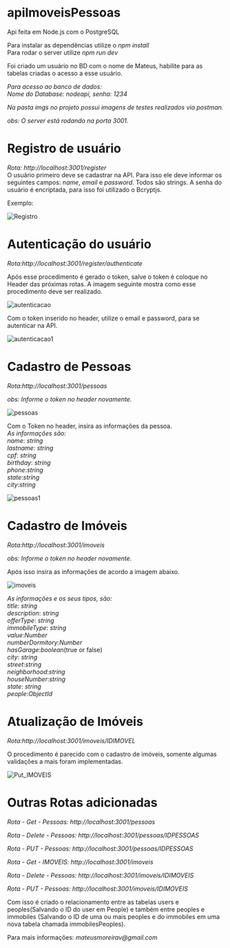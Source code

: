 # apiImoveisPessoas

Api feita em Node.js com o PostgreSQL

Para instalar as dependências utilize o _npm install_  
Para rodar o server utilize _npm run dev_

Foi criado um usuário no BD com o nome de Mateus, habilite para as tabelas criadas o acesso a esse usuário.

_Para acesso ao banco de dados:_  
_Nome do Database: nodeapi, senha: 1234_

_Na pasta *imgs* no projeto possui imagens de testes realizados via postman._

_obs: O server está rodando na porta 3001._

# Registro de usuário

_Rota: http://localhost:3001/register_  
O usuário primeiro deve se cadastrar na API. Para isso ele deve informar os seguintes campos: _name_, _email_ e _password_. Todos são strings. A senha do usuário é encriptada, para isso foi utilizado o Bcryptjs.

Exemplo:  

![Registro](https://user-images.githubusercontent.com/26530039/63816455-90593000-c90e-11e9-935d-fadc2ec92c0b.png)  




# Autenticação do usuário

_Rota:http://localhost:3001/register/authenticate_

Após esse procedimento é gerado o token, salve o token é coloque no Header das próximas rotas. A imagem seguinte mostra como esse procedimento deve ser realizado.


![autenticacao](https://user-images.githubusercontent.com/26530039/63816539-f47bf400-c90e-11e9-8b8f-3c915aa64138.png)



Com o token inserido no header, utilize o email e password, para se autenticar na API.

![autenticacao1](https://user-images.githubusercontent.com/26530039/63816593-2beaa080-c90f-11e9-9b36-06c905165edc.png)


# Cadastro de Pessoas

_Rota:http://localhost:3001/pessoas_

_obs: Informe o token no header novamente._

![pessoas](https://user-images.githubusercontent.com/26530039/63816643-5ccad580-c90f-11e9-8d09-d79946f6d34e.png)


Com o Token no header, insira as informações da pessoa.  
_As informações são:_  
_name_: _string_  
_lastname_: _string_  
_cpf_: _string_  
_birthday_: _string_  
_phone_:_string_  
_state_:_string_  
_city_:_string_

![pessoas1](https://user-images.githubusercontent.com/26530039/63816628-4b81c900-c90f-11e9-9789-64da7700ad76.png)


# Cadastro de Imóveis

_Rota:http://localhost:3001/imoveis_

_obs: Informe o token no header novamente._



Após isso insira as informações de acordo a imagem abaixo.

![imoveis](https://user-images.githubusercontent.com/26530039/63816664-73712c80-c90f-11e9-93f6-2a3e50f47c19.png)  

_As informações e os seus tipos, são:_  
_title_: _string_  
_description_: _string_  
_offerType_: _string_  
_immobileType_: _string_  
_value_:_Number_  
_numberDormitory_:_Number_  
_hasGarage_:_boolean_(true or false)  
_city_: _string_  
_street_:_string_  
_neighborhood_:_string_  
_houseNumber_:_string_  
_state_: _string_  
_people_:_ObjectId_

# Atualização de Imóveis

_Rota:http://localhost:3001/imoveis/IDIMOVEL_

O procedimento é parecido com o cadastro de imóveis, somente algumas validações a mais foram implementadas.

![Put_IMOVEIS](https://user-images.githubusercontent.com/26530039/63816730-b16e5080-c90f-11e9-8a84-ccad724677b8.png)


# Outras Rotas adicionadas

_Rota - Get - Pessoas: http://localhost:3001/pessoas_
  
_Rota - Delete - Pessoas: http://localhost:3001/pessoas/IDPESSOAS_  

_Rota - PUT - Pessoas: http://localhost:3001/pessoas/IDPESSOAS_  

_Rota - Get - IMOVEIS: http://localhost:3001/imoveis_
  
_Rota - Delete - Pessoas: http://localhost:3001/imoveis/IDIMOVEIS_  

_Rota - PUT - Pessoas: http://localhost:3001/imoveis/IDIMOVEIS_  

Com isso é criado o relacionamento entre as tabelas users e peoples(Salvando o ID do user em People) e também entre peoples e immobiles (Salvando o ID de uma ou mais peoples e do immobiles em uma nova tabela chamada immobilesPeoples).

Para mais informações: _mateusmoreirav@gmail.com_
